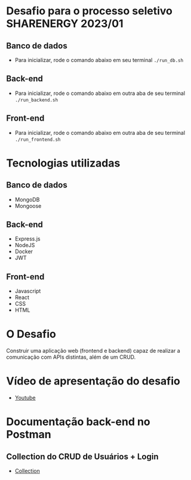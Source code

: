 # Desafio para o processo seletivo SHARENERGY 2023/01

## Banco de dados

- Para inicializar, rode o comando abaixo em seu terminal
  `./run_db.sh`

## Back-end

- Para inicializar, rode o comando abaixo em outra aba de seu terminal
  `./run_backend.sh`

## Front-end

- Para inicializar, rode o comando abaixo em outra aba de seu terminal
  `./run_frontend.sh`

# Tecnologias utilizadas

## Banco de dados

- MongoDB
- Mongoose

## Back-end

- Express.js
- NodeJS
- Docker
- JWT

## Front-end

- Javascript
- React
- CSS
- HTML

# O Desafio

Construir uma aplicação web (frontend e backend) capaz de realizar a comunicação com APIs distintas, além de um CRUD.

# Vídeo de apresentação do desafio

- [Youtube](...)

# Documentação back-end no Postman

## Collection do CRUD de Usuários + Login

- [Collection](link)
